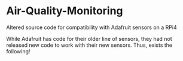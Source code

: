 # Air-Quality-Monitoring
Altered source code for compatibility with Adafruit sensors on a RPi4

While Adafruit has code for their older line of sensors, they had not released new code to work with their new sensors. Thus, exists the following!
